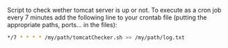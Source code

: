 Script to check wether tomcat server is up or not. To execute as a cron job every 7 minutes add the following line to your crontab file (putting the appropriate paths, ports... in the files):
```bash
*/7 * * * * /my/path/tomcatChecker.sh >> /my/path/log.txt
```
